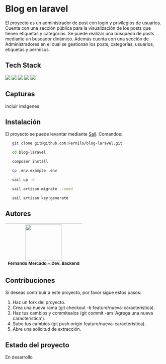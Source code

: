 # Blog en laravel

El proyecto es un administrador de post con login y privilegios de usuarios. Cuenta con una sección pública para la visualización de los posts que tienen etiquetas y categorías. Se puede realizar una búsqueda de posts mediante un buscador dinámico. Además cuenta con una sección de Administradores en el cual se gestionan los posts, categorías, usuarios, etiquetas y permisos.

## Tech Stack
[<img src="https://img.shields.io/badge/composer-2-blue?logoColor=black&logo=Composer&labelColor=white">](<LINK>)
[<img src="https://img.shields.io/badge/Laravel-8-blue?logo=laravel&labelColor=white">](<LINK>)
[<img src="https://img.shields.io/badge/Mysql-8.0-blue?logo=mysql&labelColor=white">](<LINK>)
[<img src="https://img.shields.io/badge/Sail-8-blue?logo=laravel&labelColor=white">](<LINK>)
[<img src="https://img.shields.io/badge/Javascript-blue?logo=javascript&labelColor=white">](<LINK>)

## Capturas
 incluir imágenes
## Instalación

El proyecto se puede levantar mediante [Sail](https://laravel.com/docs/8.x/sail). Comandos:

```bash
   git clone git@github.com:Fernilo/blog-laravel.git

   cd blog-laravel

   composer install

   cp .env.example .env

   sail up -d

   sail artisan migrate --seed

   sail artisan key:generate
```

## Autores

| [<img src="https://avatars.githubusercontent.com/u/99487654?v=4" width=115><br><sub>Fernando Mercado - Dev. Backend</sub>](https://github.com/Fernilo) |
| :---: | 

## Contribuciones
Si deseas contribuir a este proyecto, por favor sigue estos pasos:

1. Haz un fork del proyecto.
2. Crea una nueva rama (git checkout -b feature/nueva-caracteristica).
3. Haz tus cambios y commitealos (git commit -am 'Agrega una nueva característica').
4. Sube tus cambios (git push origin feature/nueva-caracteristica).
5. Abre una solicitud de extracción.

## Estado del proyecto

En desarrollo